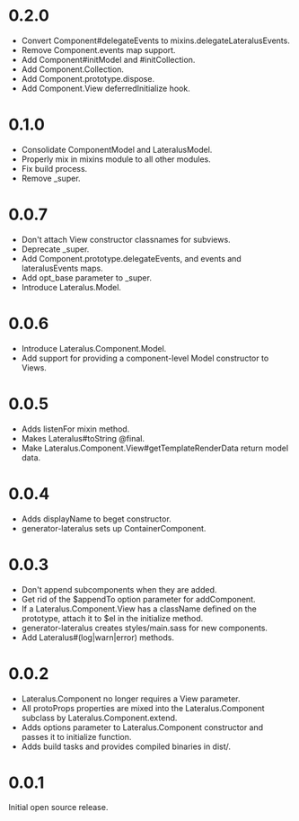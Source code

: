 # 0.2.0

  * Convert Component#delegateEvents to mixins.delegateLateralusEvents.
  * Remove Component.events map support.
  * Add Component#initModel and #initCollection.
  * Add Component.Collection.
  * Add Component.prototype.dispose.
  * Add Component.View deferredInitialize hook.

# 0.1.0

  * Consolidate ComponentModel and LateralusModel.
  * Properly mix in mixins module to all other modules.
  * Fix build process.
  * Remove _super.

# 0.0.7

  * Don't attach View constructor classnames for subviews.
  * Deprecate _super.
  * Add Component.prototype.delegateEvents, and events and lateralusEvents
    maps.
  * Add opt_base parameter to _super.
  * Introduce Lateralus.Model.

# 0.0.6

  * Introduce Lateralus.Component.Model.
  * Add support for providing a component-level Model constructor to Views.

# 0.0.5

  * Adds listenFor mixin method.
  * Makes Lateralus#toString @final.
  * Make Lateralus.Component.View#getTemplateRenderData return model data.

# 0.0.4

  * Adds displayName to beget constructor.
  * generator-lateralus sets up ContainerComponent.

# 0.0.3

  * Don't append subcomponents when they are added.
  * Get rid of the $appendTo option parameter for addComponent.
  * If a Lateralus.Component.View has a className defined on the prototype,
    attach it to $el in the initialize method.
  * generator-lateralus creates styles/main.sass for new components.
  * Add Lateralus#(log|warn|error) methods.

# 0.0.2

  * Lateralus.Component no longer requires a View parameter.
  * All protoProps properties are mixed into the Lateralus.Component subclass
    by Lateralus.Component.extend.
  * Adds options parameter to Lateralus.Component constructor and passes it to
    initialize function.
  * Adds build tasks and provides compiled binaries in dist/.

# 0.0.1

Initial open source release.
